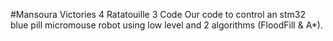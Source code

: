 #Mansoura Victories 4 Ratatouille 3 Code
Our code to control an stm32 blue pill micromouse robot using low level and 2 algorithms (FloodFill & A*).
